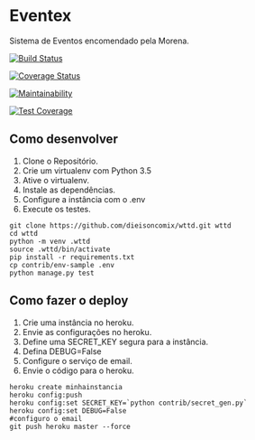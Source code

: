 # Eventex

Sistema de Eventos encomendado pela Morena.

[![Build Status](https://travis-ci.org/dieisoncomix/wttd.svg?branch=master)](https://travis-ci.org/dieisoncomix/wttd)

[![Coverage Status](https://coveralls.io/repos/github/dieisoncomix/wttd/badge.svg?branch=master)](https://coveralls.io/github/dieisoncomix/wttd?branch=master)

[![Maintainability](https://api.codeclimate.com/v1/badges/31a43bed14565486e996/maintainability)](https://codeclimate.com/github/dieisoncomix/wttd/maintainability)

[![Test Coverage](https://api.codeclimate.com/v1/badges/31a43bed14565486e996/test_coverage)](https://codeclimate.com/github/dieisoncomix/wttd/test_coverage)

## Como desenvolver

1. Clone o Repositório.
2. Crie um virtualenv com Python 3.5
3. Ative o virtualenv.
4. Instale as dependências.
5. Configure a instância com o .env
6. Execute os testes.

```console
git clone https://github.com/dieisoncomix/wttd.git wttd
cd wttd
python -m venv .wttd
source .wttd/bin/activate
pip install -r requirements.txt
cp contrib/env-sample .env
python manage.py test
```

## Como fazer o deploy

1. Crie uma instância no heroku.
2. Envie as configurações no heroku.
3. Define uma SECRET_KEY segura para a instância.
4. Defina DEBUG=False
5. Configure o serviço de email.
6. Envie o código para o heroku.

```console
heroku create minhainstancia
heroku config:push
heroku config:set SECRET_KEY=`python contrib/secret_gen.py`
heroku config:set DEBUG=False
#configuro o email
git push heroku master --force
```